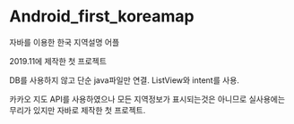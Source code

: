 # Android_first_koreamap
자바를 이용한 한국 지역설명 어플

2019.11에 제작한 첫 프로젝트

DB를 사용하지 않고 단순 java파일만 연결. ListView와 intent를 사용.

카카오 지도 API를 사용하였으나 모든 지역정보가 표시되는것은 아니므로 실사용에는 무리가 있지만 자바로 제작한 첫 프로젝트.
